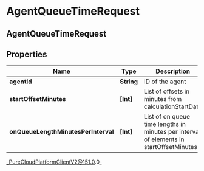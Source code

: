 # AgentQueueTimeRequest

## AgentQueueTimeRequest

## Properties

|Name | Type | Description | Notes|
|------------ | ------------- | ------------- | -------------|
| **agentId** | **String** | ID of the agent | |
| **startOffsetMinutes** | **[Int]** | List of offsets in minutes from calculationStartDate | |
| **onQueueLengthMinutesPerInterval** | **[Int]** | List of on queue time lengths in minutes per interval of elements in startOffsetMinutes | |



_PureCloudPlatformClientV2@151.0.0_
